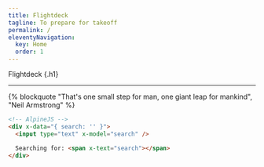 ```yaml
---
title: Flightdeck
tagline: To prepare for takeoff
permalink: /
eleventyNavigation:
  key: Home
  order: 1
---
```


Flightdeck {.h1}

<hr>

<article>
{% blockquote "That's one small step for man, one giant leap for mankind", "Neil Armstrong" %}
</article>


``` html
<!-- AlpineJS -->
<div x-data="{ search: '' }">
  <input type="text" x-model="search" />

  Searching for: <span x-text="search"></span>
</div>
```
